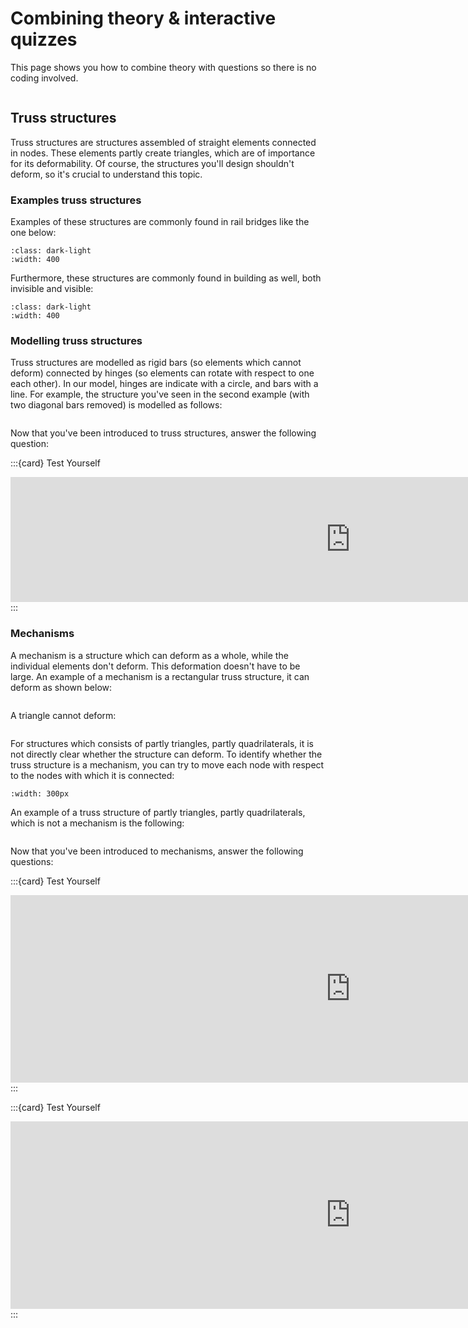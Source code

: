 # Combining theory & interactive quizzes

This page shows you how to combine theory with questions so there is no coding involved.

```{index} Truss structures
```
## Truss structures

Truss structures are structures assembled of straight elements connected in nodes. These elements partly create triangles, which are of importance for its deformability. Of course, the structures you'll design shouldn't deform, so it's crucial to understand this topic.

### Examples truss structures
Examples of these structures are commonly found in rail bridges like the one below:

```{figure} theory_questions_images/pic0.jpg
:class: dark-light
:width: 400
```
Furthermore, these structures are commonly found in building as well, both invisible and visible:

```{figure} theory_questions_images/pic1.jpg
:class: dark-light
:width: 400
```

### Modelling truss structures
Truss structures are modelled as rigid bars (so elements which cannot deform) connected by hinges (so elements can rotate with respect to one each other). In our model, hinges are indicate with a circle, and bars with a line. For example, the structure you've seen in the second example (with two diagonal bars removed) is modelled as follows:

```{figure} theory_questions_images/Truss1.svg
```

Now that you've been introduced to truss structures, answer the following question:

:::{card} Test Yourself
<iframe src="https://tudelft.h5p.com/content/1291910926067816717/embed" aria-label="Modelling truss structures" width="1088" height="200" frameborder="0" allowfullscreen="allowfullscreen" allow="autoplay *; geolocation *; microphone *; camera *; midi *; encrypted-media *"></iframe><script src="https://tudelft.h5p.com/js/h5p-resizer.js" charset="UTF-8"></script>
:::

### Mechanisms
A mechanism is a structure which can deform as a whole, while the individual elements don't deform. This deformation doesn't have to be large. An example of a mechanism is a rectangular truss structure, it can deform as shown below:
```{figure} theory_questions_images/rectangle.svg
```
A triangle cannot deform:
```{figure} theory_questions_images/triangle.svg
```
For structures which consists of partly triangles, partly quadrilaterals, it is not directly clear whether the structure can deform. To identify whether the truss structure is a mechanism, you can try to move each node with respect to the nodes with which it is connected:

```{figure} theory_questions_images/gifje.gif
:width: 300px
```
An example of a truss structure of partly triangles, partly quadrilaterals, which is not a mechanism is the following:
```{figure} theory_questions_images/structure3.svg
```
Now that you've been introduced to mechanisms, answer the following questions:

:::{card} Test Yourself
<iframe src="https://tudelft.h5p.com/content/1291910957230324507/embed" aria-label="Truss structures and mechanism" width="1088" height="300  " frameborder="0" allowfullscreen="allowfullscreen" allow="autoplay *; geolocation *; microphone *; camera *; midi *; encrypted-media *"></iframe><script src="https://tudelft.h5p.com/js/h5p-resizer.js" charset="UTF-8"></script>
:::

:::{card} Test Yourself
<iframe src="https://tudelft.h5p.com/content/1291910962551764997/embed" aria-label="Truss structures and mechanims 2" width="1088" height="300" frameborder="0" allowfullscreen="allowfullscreen" allow="autoplay *; geolocation *; microphone *; camera *; midi *; encrypted-media *"></iframe><script src="https://tudelft.h5p.com/js/h5p-resizer.js" charset="UTF-8"></script>
:::